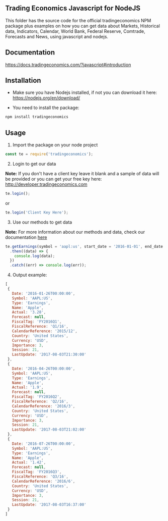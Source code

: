 ## Trading Economics Javascript for NodeJS

This folder has the source code for the official tradingeconomics NPM package plus examples on how you can get data about Markets, Historical data, Indicators, Calendar, World Bank, Federal Reserve, Comtrade, Forecasts and News, using javascript and nodejs.

## Documentation
https://docs.tradingeconomics.com/?javascript#introduction


## Installation
- Make sure you have Nodejs installed, if not you can download it here: https://nodejs.org/en/download/

- You need to install the package:

```javascript
npm install tradingeconomics
```

## Usage
1. Import the package on your node project

```javascript
const te = require('tradingeconomics');
```

2. Login to get our data

**Note:** If you don't have a client key leave it blank and a sample of data will be provided or you can get your free key here: http://developer.tradingeconomics.com 

```javascript
te.login();
```
or
```javascript
te.login('Client Key Here');
```

3. Use our methods to get data

**Note:** For more information about our methods and data, check our documentation [here](https://docs.tradingeconomics.com/?javascript#introduction)

```javascript
te.getEarnings(symbol = 'aapl:us', start_date = '2016-01-01', end_date = '2017-12-31')
  .then((data) => {
    console.log(data);
  })
  .catch((err) => console.log(err));
```


4. Output example: 

 ```javascript
[
  {
    Date: '2016-01-26T00:00:00',
    Symbol: 'AAPL:US',
    Type: 'Earnings',
    Name: 'Apple',
    Actual: '3.28',
    Forecast: null,
    FiscalTag: 'FY2016Q1',
    FiscalReference: 'Q1/16',
    CalendarReference: '2015/12',
    Country: 'United States',
    Currency: 'USD',
    Importance: 3,
    Session: 21,
    LastUpdate: '2017-08-03T21:30:00'
  },
  {
    Date: '2016-04-26T00:00:00',
    Symbol: 'AAPL:US',
    Type: 'Earnings',
    Name: 'Apple',
    Actual: '1.9',
    Forecast: null,
    FiscalTag: 'FY2016Q2',
    FiscalReference: 'Q2/16',
    CalendarReference: '2016/3',
    Country: 'United States',
    Currency: 'USD',
    Importance: 3,
    Session: 21,
    LastUpdate: '2017-08-03T21:02:00'
  },
  {
    Date: '2016-07-26T00:00:00',
    Symbol: 'AAPL:US',
    Type: 'Earnings',
    Name: 'Apple',
    Actual: '1.42',
    Forecast: null,
    FiscalTag: 'FY2016Q3',
    FiscalReference: 'Q3/16',
    CalendarReference: '2016/6',
    Country: 'United States',
    Currency: 'USD',
    Importance: 3,
    Session: 21,
    LastUpdate: '2017-08-03T16:37:00'
  }
]


````



